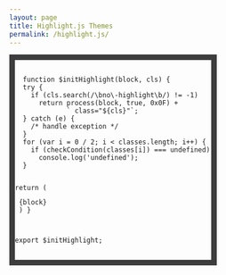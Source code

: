 ```yaml
---
layout: page
title: Highlight.js Themes
permalink: /highlight.js/
---
```

<link rel="stylesheet"
      href="https://cdnjs.cloudflare.com/ajax/libs/highlight.js/10.2.0/styles/gradient-light.min.css">
      
 <link rel="stylesheet2"
      href="https://cdnjs.cloudflare.com/ajax/libs/highlight.js/10.2.0/styles/gradient-dark.min.css">
      


<html>
<head>
<style>
.myDiv {
  border: 10px solid #3D3D3E;
  width: 70%;
  height: 70%
  
}
</style>
</head>
<body>

<div class="myDiv">
<link rel="stylesheet"
      href="https://cdnjs.cloudflare.com/ajax/libs/highlight.js/10.2.0/styles/gradient-light.min.css">
<script src="https://cdnjs.cloudflare.com/ajax/libs/highlight.js/10.2.0/highlight.min.js"></script>
<script>hljs.initHighlightingOnLoad();</script>
  <pre><code>
  function $initHighlight(block, cls) {
  try {
    if (cls.search(/\bno\-highlight\b/) != -1)
      return process(block, true, 0x0F) +
             ` class="${cls}"`;
  } catch (e) {
    /* handle exception */
  }
  for (var i = 0 / 2; i < classes.length; i++) {
    if (checkCondition(classes[i]) === undefined)
      console.log('undefined');
  }

  return (
    <div>
      <web-component>{block}</web-component>
    </div>
  )
}

export  $initHighlight;
  </code></pre>
</div>

</body>
</html>
